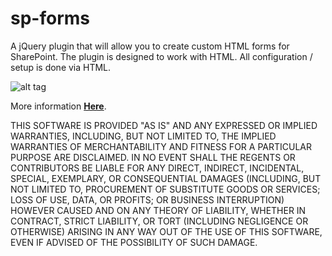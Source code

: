 # sp-forms

A jQuery plugin that will allow you to create custom HTML forms for SharePoint. The plugin is designed to work with HTML. All configuration / setup is done via HTML. 

![alt tag](http://michaelsoriano.com/wp-content/uploads/2017/11/submit.gif)

More information [**Here**](http://michaelsoriano.com/sharepoint-forms-custom-html/).

THIS SOFTWARE IS PROVIDED "AS IS" AND ANY EXPRESSED OR IMPLIED WARRANTIES, INCLUDING, BUT NOT LIMITED TO, THE IMPLIED WARRANTIES OF MERCHANTABILITY AND FITNESS FOR A PARTICULAR PURPOSE ARE DISCLAIMED. IN NO EVENT SHALL THE REGENTS OR CONTRIBUTORS BE LIABLE FOR ANY DIRECT, INDIRECT, INCIDENTAL, SPECIAL, EXEMPLARY, OR CONSEQUENTIAL DAMAGES (INCLUDING, BUT NOT LIMITED TO, PROCUREMENT OF SUBSTITUTE GOODS OR SERVICES; LOSS OF USE, DATA, OR PROFITS; OR BUSINESS INTERRUPTION)
HOWEVER CAUSED AND ON ANY THEORY OF LIABILITY, WHETHER IN CONTRACT, STRICT LIABILITY, OR TORT (INCLUDING NEGLIGENCE OR OTHERWISE) ARISING IN ANY WAY OUT OF THE USE OF THIS SOFTWARE, EVEN IF ADVISED OF THE POSSIBILITY OF SUCH DAMAGE.
